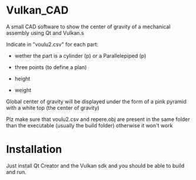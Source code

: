 # Vulkan_CAD
A small CAD software to show the center of gravity of a mechanical assembly using Qt and Vulkan.s

Indicate in "voulu2.csv" for each part:

- wether the part is a cylinder (p) or a Parallelepiped (p)

- three points (to define a plan) 

- height 

- weight  

Global center of gravity will be displayed under the form of a pink pyramid with a white top (the center of gravity)

Plz make sure that voulu2.csv and repere.obj are present in the same folder than the executable (usually the build folder) otherwise it won't work

# Installation
Just install Qt Creator and the Vulkan sdk and you should be able to build and run.